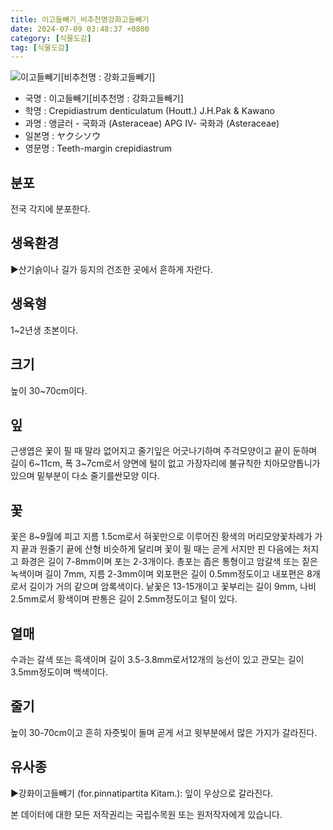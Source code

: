 ```yaml
---
title: 이고들빼기_비추천명강화고들빼기
date: 2024-07-09 03:48:37 +0800
category: [식물도감]
tag: [식물도감]
---
```




![이고들빼기[비추천명 : 강화고들빼기]](/fileUpload/plants/basic/Compositae/Crepidiastrum/2615/1_th2.JPG)
- 국명 : 이고들빼기[비추천명 : 강화고들빼기]
- 학명 : Crepidiastrum denticulatum (Houtt.) J.H.Pak & Kawano
- 과명 : 앵글러 - 국화과 (Asteraceae) APG Ⅳ- 국화과 (Asteraceae)
- 일본명 : ヤクシソウ
- 영문명 : Teeth-margin crepidiastrum


## 분포
전국 각지에 분포한다.
## 생육환경
▶산기슭이나 길가 등지의 건조한 곳에서 흔하게 자란다.
## 생육형
1~2년생 초본이다.
## 크기
높이 30~70cm이다.
## 잎
근생엽은 꽃이 필 때 말라 없어지고 줄기잎은 어긋나기하며 주걱모양이고 끝이 둔하며 길이 6~11cm, 폭 3~7cm로서 양면에 털이 없고 가장자리에 불규칙한 치아모양톱니가 있으며 밑부분이 다소 줄기를싼모양 이다.
## 꽃
꽃은 8~9월에 피고 지름 1.5cm로서 혀꽃만으로 이루어진 황색의 머리모양꽃차례가 가지 끝과 원줄기 끝에 산형 비슷하게 달리며 꽃이 필 때는 곧게 서지만 핀 다음에는 처지고 화경은 길이 7-8mm이며 포는 2-3개이다. 총포는 좁은 통형이고 암갈색 또는 짙은 녹색이며 길이 7mm, 지름 2-3mm이며 외포편은 길이 0.5mm정도이고 내포편은 8개로서 길이가 거의 같으며 암록색이다. 낱꽃은 13-15개이고 꽃부리는 길이 9mm, 나비2.5mm로서 황색이며 판통은 길이 2.5mm정도이고 털이 있다.
## 열매
수과는 갈색 또는 흑색이며 길이 3.5-3.8mm로서12개의 능선이 있고 관모는 길이 3.5mm정도이며 백색이다.
## 줄기
높이 30-70cm이고 흔히 자줏빛이 돌며 곧게 서고 윗부분에서 많은 가지가 갈라진다.
## 유사종
▶강화이고들빼기 (for.pinnatipartita Kitam.): 잎이 우상으로 갈라진다.






본 데이터에 대한 모든 저작권리는 국립수목원 또는 원저작자에게 있습니다.
